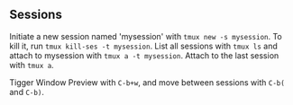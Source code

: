 ## Sessions
Initiate a new session named 'mysession' with `tmux new -s mysession`.
To kill it, run `tmux kill-ses -t mysession`.
List all sessions with `tmux ls` and attach to mysession  with `tmux a -t mysession`.
Attach to the last session with `tmux a`.

Tigger Window Preview with `C-b+w`, and move between sessions with `C-b(` and `C-b)`.
